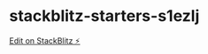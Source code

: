 # stackblitz-starters-s1ezlj

[Edit on StackBlitz ⚡️](https://stackblitz.com/edit/stackblitz-starters-s1ezlj)